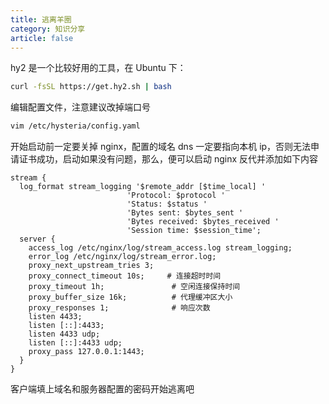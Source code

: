 ```yaml
---
title: 逃离羊圈
category: 知识分享
article: false
---
```


hy2 是一个比较好用的工具，在 Ubuntu 下：

```sh
curl -fsSL https://get.hy2.sh | bash
```

编辑配置文件，注意建议改掉端口号

```sh
vim /etc/hysteria/config.yaml
```

开始启动前一定要关掉 nginx，配置的域名 dns 一定要指向本机 ip，否则无法申请证书成功，启动如果没有问题，那么，便可以启动 nginx 反代并添加如下内容

```plain
stream {
  log_format stream_logging '$remote_addr [$time_local] '
                          'Protocol: $protocol '
                          'Status: $status '
                          'Bytes sent: $bytes_sent '
                          'Bytes received: $bytes_received '
                          'Session time: $session_time';
  server {
    access_log /etc/nginx/log/stream_access.log stream_logging;
    error_log /etc/nginx/log/stream_error.log;
    proxy_next_upstream_tries 3;
    proxy_connect_timeout 10s;     # 连接超时时间
    proxy_timeout 1h;               # 空闲连接保持时间
    proxy_buffer_size 16k;          # 代理缓冲区大小
    proxy_responses 1;              # 响应次数
    listen 4433;
    listen [::]:4433;
    listen 4433 udp;
    listen [::]:4433 udp;
    proxy_pass 127.0.0.1:1443;
  }
}
```

客户端填上域名和服务器配置的密码开始逃离吧
